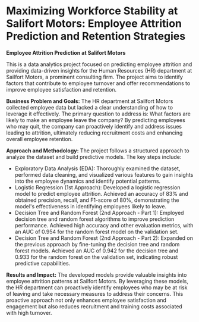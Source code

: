 # Maximizing Workforce Stability at Salifort Motors: Employee Attrition Prediction and Retention Strategies

**Employee Attrition Prediction at Salifort Motors**

This is a data analytics project focused on predicting employee attrition and providing data-driven insights for the Human Resources (HR) department at Sailfort Motors, a prominent consulting firm. The project aims to identify factors that contribute to employee turnover and offer recommendations to improve employee satisfaction and retention.

**Business Problem and Goals:**
The HR department at Sailfort Motors collected employee data but lacked a clear understanding of how to leverage it effectively. The primary question to address is: What factors are likely to make an employee leave the company? By predicting employees who may quit, the company can proactively identify and address issues leading to attrition, ultimately reducing recruitment costs and enhancing overall employee retention.

**Approach and Methodology:**
The project follows a structured approach to analyze the dataset and build predictive models. The key steps include:
- Exploratory Data Analysis (EDA): Thoroughly examined the dataset, performed data cleaning, and visualized various features to gain insights into the employee dynamics and identify potential patterns.
- Logistic Regression (1st Approach): Developed a logistic regression model to predict employee attrition. Achieved an accuracy of 83% and obtained precision, recall, and F1-score of 80%, demonstrating the model's effectiveness in identifying employees likely to leave.
- Decision Tree and Random Forest (2nd Approach - Part 1): Employed decision tree and random forest algorithms to improve prediction performance. Achieved high accuracy and other evaluation metrics, with an AUC of 0.954 for the random forest model on the validation set.
- Decision Tree and Random Forest (2nd Approach - Part 2): Expanded on the previous approach by fine-tuning the decision tree and random forest models. Achieved an AUC of 0.942 for the decision tree and 0.933 for the random forest on the validation set, indicating robust predictive capabilities.

**Results and Impact:**
The developed models provide valuable insights into employee attrition patterns at Sailfort Motors. By leveraging these models, the HR department can proactively identify employees who may be at risk of leaving and take necessary measures to address their concerns. This proactive approach not only enhances employee satisfaction and engagement but also reduces recruitment and training costs associated with high turnover.
